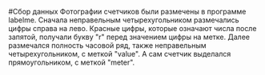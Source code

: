 #Сбор данных
Фотографии счетчиков были размечены в программе labelme. Сначала неправельным четырехугольником размечались цифры справа на лево. Красные цифры, которые означают числа после запятой, получали букву "r" перед значением цифры на метке. Далее размечался полность часовой ряд, также неправельным четырехугольником, с меткой "value". А сам счетчик выделался прямоугольником, с меткой "meter".